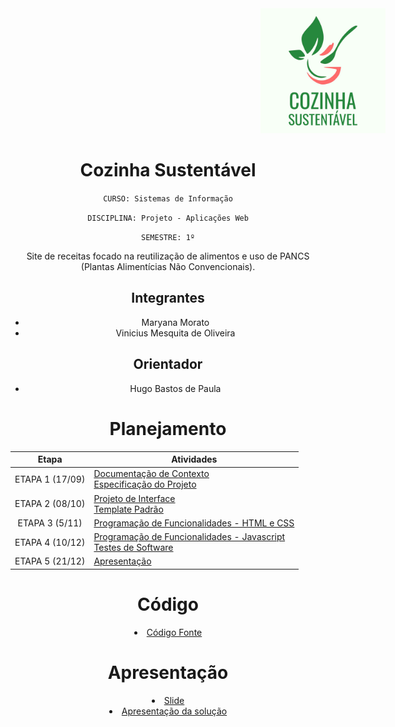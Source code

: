 <!-- ![](https://github.com/ICEI-PUC-Minas-PMV-SI/pmv-si-2023-2-pe1-t1-cozinha-sustentavel-pmv/blob/1fa7a603a2fc57868f5f13febe8ec71f2ea8076c/docs/img/LogoFinal.JPG) -->
<div align="center" text-align="center">
  <img src="https://github.com/ICEI-PUC-Minas-PMV-SI/pmv-si-2023-2-pe1-t1-cozinha-sustentavel-pmv/blob/1fa7a603a2fc57868f5f13febe8ec71f2ea8076c/docs/img/LogoFinal.JPG"    alt="Descrição da imagem" style="width: 200px; height: 200px; margin-left: 400px; margin-right: auto;" />
<div/>
  
# Cozinha Sustentável

`CURSO: Sistemas de Informação`

`DISCIPLINA: Projeto - Aplicações Web`

`SEMESTRE: 1º`

Site de receitas focado na reutilização de alimentos e uso de PANCS (Plantas Alimentícias Não Convencionais).

## Integrantes

* Maryana Morato
* Vinicius Mesquita de Oliveira

## Orientador

* Hugo Bastos de Paula

# Planejamento

| Etapa         | Atividades |
|  :----:   | ----------- |
| ETAPA 1 (17/09)         |[Documentação de Contexto](docs/context.md) <br> [Especificação do Projeto](docs/especification.md) |
| ETAPA 2 (08/10)        |[Projeto de Interface](docs/interface.md) <br> [Template Padrão](docs/template.md) |
| ETAPA 3 (5/11)        |[Programação de Funcionalidades - HTML e CSS](docs/development.md) |
| ETAPA 4 (10/12)       |[Programação de Funcionalidades - Javascript](docs/development.md) <br> [Testes de Software ](docs/tests.md) |
| ETAPA 5 (21/12)        | [Apresentação](presentation/README.md) |

# Código

<li><a href="src/README.md"> Código Fonte</a></li>

# Apresentação

<li><a href="https://docs.google.com/presentation/d/1BnR6Lmif9FnPuOd6uHX7G0C_yCQ_oLPXbMi-4WKOVDI/edit?usp=sharing"> Slide</a></li>
<li><a href="presentation/README.md"> Apresentação da solução</a></li>
